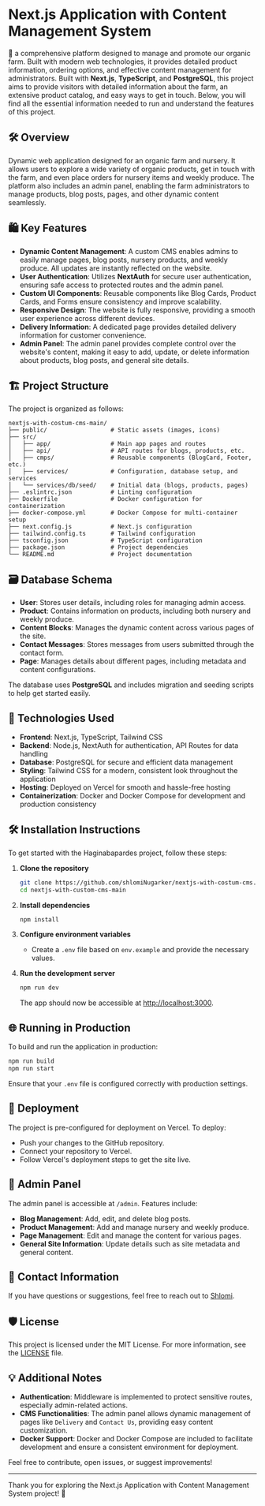 #  Next.js Application with Content Management System

 a comprehensive platform designed to manage and promote our organic farm. Built with modern web technologies, it provides detailed product information, ordering options, and effective content management for administrators. Built with **Next.js**, **TypeScript**, and **PostgreSQL**, this project aims to provide visitors with detailed information about the farm, an extensive product catalog, and easy ways to get in touch. Below, you will find all the essential information needed to run and understand the features of this project.

## 🛠️ Overview

Dynamic web application designed for an organic farm and nursery. It allows users to explore a wide variety of organic products, get in touch with the farm, and even place orders for nursery items and weekly produce. The platform also includes an admin panel, enabling the farm administrators to manage products, blog posts, pages, and other dynamic content seamlessly.

## 🛍️ Key Features

- **Dynamic Content Management**: A custom CMS enables admins to easily manage pages, blog posts, nursery products, and weekly produce. All updates are instantly reflected on the website.
- **User Authentication**: Utilizes **NextAuth** for secure user authentication, ensuring safe access to protected routes and the admin panel.
- **Custom UI Components**: Reusable components like Blog Cards, Product Cards, and Forms ensure consistency and improve scalability.
- **Responsive Design**: The website is fully responsive, providing a smooth user experience across different devices.
- **Delivery Information**: A dedicated page provides detailed delivery information for customer convenience.
- **Admin Panel**: The admin panel provides complete control over the website's content, making it easy to add, update, or delete information about products, blog posts, and general site details.

## 🏗️ Project Structure

The project is organized as follows:

```
nextjs-with-costum-cms-main/
├── public/                  # Static assets (images, icons)
├── src/
│   ├── app/                 # Main app pages and routes
│   ├── api/                 # API routes for blogs, products, etc.
│   ├── cmps/                # Reusable components (BlogCard, Footer, etc.)
│   ├── services/            # Configuration, database setup, and services
│   └── services/db/seed/    # Initial data (blogs, products, pages)
├── .eslintrc.json           # Linting configuration
├── Dockerfile               # Docker configuration for containerization
├── docker-compose.yml       # Docker Compose for multi-container setup
├── next.config.js           # Next.js configuration
├── tailwind.config.ts       # Tailwind configuration
├── tsconfig.json            # TypeScript configuration
├── package.json             # Project dependencies
└── README.md                # Project documentation
```

## 🗃️ Database Schema

- **User**: Stores user details, including roles for managing admin access.
- **Product**: Contains information on products, including both nursery and weekly produce.
- **Content Blocks**: Manages the dynamic content across various pages of the site.
- **Contact Messages**: Stores messages from users submitted through the contact form.
- **Page**: Manages details about different pages, including metadata and content configurations.

The database uses **PostgreSQL** and includes migration and seeding scripts to help get started easily.

## 🚀 Technologies Used

- **Frontend**: Next.js, TypeScript, Tailwind CSS
- **Backend**: Node.js, NextAuth for authentication, API Routes for data handling
- **Database**: PostgreSQL for secure and efficient data management
- **Styling**: Tailwind CSS for a modern, consistent look throughout the application
- **Hosting**: Deployed on Vercel for smooth and hassle-free hosting
- **Containerization**: Docker and Docker Compose for development and production consistency

## 🛠️ Installation Instructions

To get started with the Haginabapardes project, follow these steps:

1. **Clone the repository**

   ```bash
   git clone https://github.com/shlomiNugarker/nextjs-with-costum-cms.git
   cd nextjs-with-custom-cms-main
   ```

2. **Install dependencies**

   ```bash
   npm install
   ```

3. **Configure environment variables**

   - Create a `.env` file based on `env.example` and provide the necessary values.

4. **Run the development server**

   ```bash
   npm run dev
   ```

   The app should now be accessible at [http://localhost:3000](http://localhost:3000).

## 🌐 Running in Production

To build and run the application in production:

```bash
npm run build
npm run start
```

Ensure that your `.env` file is configured correctly with production settings.

## 🚀 Deployment

The project is pre-configured for deployment on Vercel. To deploy:

- Push your changes to the GitHub repository.
- Connect your repository to Vercel.
- Follow Vercel's deployment steps to get the site live.

## 🔑 Admin Panel

The admin panel is accessible at `/admin`. Features include:

- **Blog Management**: Add, edit, and delete blog posts.
- **Product Management**: Add and manage nursery and weekly produce.
- **Page Management**: Edit and manage the content for various pages.
- **General Site Information**: Update details such as site metadata and general content.

## 💬 Contact Information

If you have questions or suggestions, feel free to reach out to [Shlomi](mailto:shlomin1231@gmail.com).

## 🛡 License

This project is licensed under the MIT License. For more information, see the [LICENSE](./LICENSE) file.

## 💡 Additional Notes

- **Authentication**: Middleware is implemented to protect sensitive routes, especially admin-related actions.
- **CMS Functionalities**: The admin panel allows dynamic management of pages like `Delivery` and `Contact Us`, providing easy content customization.
- **Docker Support**: Docker and Docker Compose are included to facilitate development and ensure a consistent environment for deployment.

Feel free to contribute, open issues, or suggest improvements!

---

Thank you for exploring the Next.js Application with Content Management System project! 🌿

